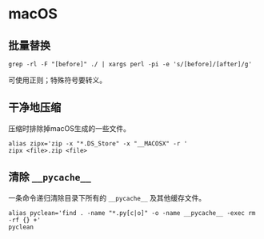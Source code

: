 # macOS

## 批量替换

```shell
grep -rl -F "[before]" ./ | xargs perl -pi -e 's/[before]/[after]/g'
```

可使用正则；特殊符号要转义。

## 干净地压缩

压缩时排除掉macOS生成的一些文件。

```shell
alias zipx='zip -x "*.DS_Store" -x "__MACOSX" -r '
zipx <file>.zip <file>
```

## 清除 `__pycache__`

一条命令递归清除目录下所有的 `__pycache__` 及其他缓存文件。

```shell
alias pyclean='find . -name "*.py[c|o]" -o -name __pycache__ -exec rm -rf {} +'
pyclean
```